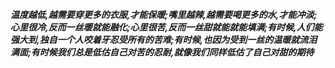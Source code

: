 ***温度越低,越需要穿更多的衣服,才能保暖;嘴里越辣,越需要喝更多的水,才能冲淡;心里很冷,反而一丝暖就能融化;心里很苦,反而一丝甜就能就能填满;有时候,人们能强大到,独自一个人咬着牙忍受所有的苦难;有时候,也因为受到一丝的温暖就流泪满面;有时候我们总是低估自己对苦的忍耐,就像我们同样低估了自己对甜的期待***